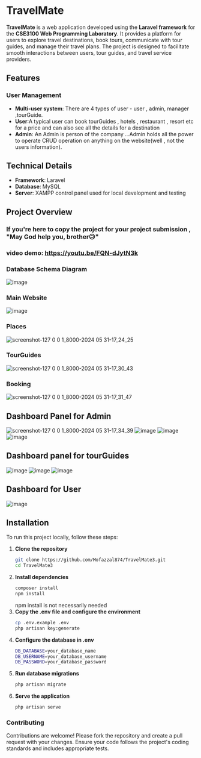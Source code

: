 # TravelMate

<b>TravelMate</b> is a web application developed using the <b>Laravel framework</b> for the <b>CSE3100 Web Programming Laboratory</b>. It provides a platform for users to explore travel destinations, book tours, communicate with tour guides, and manage their travel plans. The project is designed to facilitate smooth interactions between users, tour guides, and travel service providers.

## Features

### User Management
- **Multi-user system**: There are 4 types of user - user , admin, manager ,tourGuide.
- **User**:A typical user can book tourGuides , hotels , restaurant , resort etc for a price and can also see all the details for a destination
- **Admin**: An Admin is person of the company ...Admin holds all the power to operate CRUD operation on anything on the website(well , not the users information).

## Technical Details

- **Framework**: Laravel
- **Database**: MySQL
- **Server**: XAMPP control panel used for local development and testing



## Project Overview
 ### If you're here to copy the project for your project submission , "May God help you, brother😥"

### video demo: https://youtu.be/FQN-dJytN3k
### Database Schema Diagram
![image](https://github.com/Mofazzal874/TravelMate3/assets/35369040/6e0253b2-51f8-4b0c-8299-ec879abdf9ec)

### Main Website
![image](https://github.com/Mofazzal874/TravelMate3/assets/35369040/c385b8a4-3343-438c-b29d-d948e3976077)
### Places
![screenshot-127 0 0 1_8000-2024 05 31-17_24_25](https://github.com/Mofazzal874/TravelMate3/assets/35369040/21276486-401f-4f7f-a114-256544023b87)

### TourGuides 
![screenshot-127 0 0 1_8000-2024 05 31-17_30_43](https://github.com/Mofazzal874/TravelMate3/assets/35369040/4b7c9f2a-aab2-45a2-9cce-ef4c144bd6a3)

### Booking

![screenshot-127 0 0 1_8000-2024 05 31-17_31_47](https://github.com/Mofazzal874/TravelMate3/assets/35369040/da5f0cfe-d7da-4660-aa34-888cceaf5724)

## Dashboard Panel for Admin

![screenshot-127 0 0 1_8000-2024 05 31-17_34_39](https://github.com/Mofazzal874/TravelMate3/assets/35369040/b0b669d5-6bff-4842-bf0b-eb2ad8bf2232)
![image](https://github.com/Mofazzal874/TravelMate3/assets/35369040/62ea0c0a-6b18-4a7d-a12f-a46a99edc72e)
![image](https://github.com/Mofazzal874/TravelMate3/assets/35369040/44a6d9c6-d781-40c9-b802-7f590065fc54)
![image](https://github.com/Mofazzal874/TravelMate3/assets/35369040/1ff893af-5dbd-415d-9aab-f1aed176b089)
## Dashboard panel for tourGuides
![image](https://github.com/Mofazzal874/TravelMate3/assets/35369040/47eae2fe-8447-4318-a1b3-5feaef40d9a8)
![image](https://github.com/Mofazzal874/TravelMate3/assets/35369040/37830f4a-3124-478b-be0b-739dfffa6482)
![image](https://github.com/Mofazzal874/TravelMate3/assets/35369040/ec224e5e-0652-4af9-b18e-75c48bc15ce7)



## Dashboard for User
![image](https://github.com/Mofazzal874/TravelMate3/assets/35369040/d557bd81-9a94-428e-b3a1-2e3dc153bf65)



## Installation

To run this project locally, follow these steps:

1. **Clone the repository**
   ```bash
   git clone https://github.com/Mofazzal874/TravelMate3.git
   cd TravelMate3
2. **Install dependencies**
    ```bash
    composer install
    npm install
    ```
    npm install is not necessarily needed
3. **Copy the .env file and configure the environment**
    ```bash
    cp .env.example .env
    php artisan key:generate

4. **Configure the database in .env**
    ```bash
    DB_DATABASE=your_database_name
    DB_USERNAME=your_database_username
    DB_PASSWORD=your_database_password
5. **Run database migrations**
    ```bash
    php artisan migrate
6. **Serve the application**
    ```bash
    php artisan serve
### **Contributing**
Contributions are welcome! Please fork the repository and create a pull request with your changes. Ensure your code follows the project's coding standards and includes appropriate tests.



  
